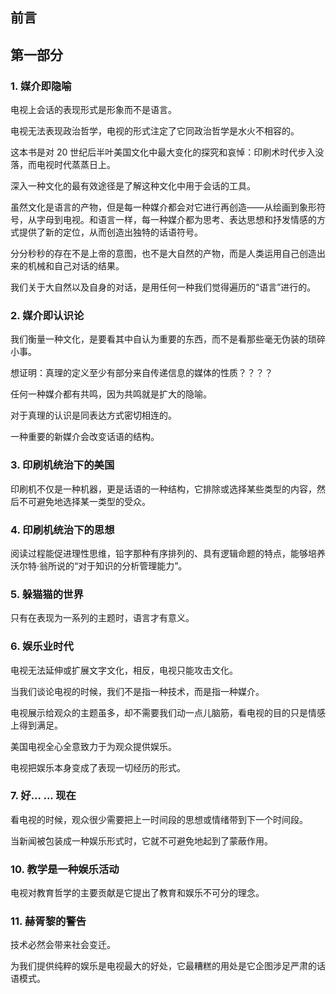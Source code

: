 ## 前言

## 第一部分

### 1. 媒介即隐喻

电视上会话的表现形式是形象而不是语言。

电视无法表现政治哲学，电视的形式注定了它同政治哲学是水火不相容的。

这本书是对 20 世纪后半叶美国文化中最大变化的探究和哀悼：印刷术时代步入没落，而电视时代蒸蒸日上。

深入一种文化的最有效途径是了解这种文化中用于会话的工具。

虽然文化是语言的产物，但是每一种媒介都会对它进行再创造——从绘画到象形符号，从字母到电视。和语言一样，每一种媒介都为思考、表达思想和抒发情感的方式提供了新的定位，从而创造出独特的话语符号。

分分秒秒的存在不是上帝的意图，也不是大自然的产物，而是人类运用自己创造出来的机械和自己对话的结果。

我们关于大自然以及自身的对话，是用任何一种我们觉得遍历的“语言”进行的。

### 2. 媒介即认识论

我们衡量一种文化，是要看其中自认为重要的东西，而不是看那些毫无伪装的琐碎小事。

想证明：真理的定义至少有部分来自传递信息的媒体的性质？？？？

任何一种媒介都有共鸣，因为共鸣就是扩大的隐喻。

对于真理的认识是同表达方式密切相连的。

一种重要的新媒介会改变话语的结构。

### 3. 印刷机统治下的美国

印刷机不仅是一种机器，更是话语的一种结构，它排除或选择某些类型的内容，然后不可避免地选择某一类型的受众。

### 4. 印刷机统治下的思想

阅读过程能促进理性思维，铅字那种有序排列的、具有逻辑命题的特点，能够培养沃尔特·翁所说的“对于知识的分析管理能力”。

### 5. 躲猫猫的世界

只有在表现为一系列的主题时，语言才有意义。

### 6. 娱乐业时代

电视无法延伸或扩展文字文化，相反，电视只能攻击文化。

当我们谈论电视的时候，我们不是指一种技术，而是指一种媒介。

电视展示给观众的主题虽多，却不需要我们动一点儿脑筋，看电视的目的只是情感上得到满足。

美国电视全心全意致力于为观众提供娱乐。

电视把娱乐本身变成了表现一切经历的形式。

### 7. 好... ... 现在

看电视的时候，观众很少需要把上一时间段的思想或情绪带到下一个时间段。

当新闻被包装成一种娱乐形式时，它就不可避免地起到了蒙蔽作用。

### 10. 教学是一种娱乐活动

电视对教育哲学的主要贡献是它提出了教育和娱乐不可分的理念。

### 11. 赫胥黎的警告

技术必然会带来社会变迁。

为我们提供纯粹的娱乐是电视最大的好处，它最糟糕的用处是它企图涉足严肃的话语模式。
